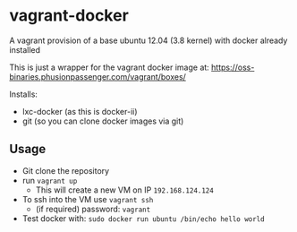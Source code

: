 vagrant-docker
==============

A vagrant provision of a base ubuntu 12.04 (3.8 kernel) with docker already installed

This is just a wrapper for the vagrant docker image at: https://oss-binaries.phusionpassenger.com/vagrant/boxes/

Installs:
* lxc-docker (as this is docker-ii)
* git (so you can clone docker images via git)

Usage
------

* Git clone the repository
* run ```vagrant up```
    * This will create a new VM on IP ```192.168.124.124```
* To ssh into the VM use ```vagrant ssh```
    * (if required) password: ```vagrant```
* Test docker with: ```sudo docker run ubuntu /bin/echo hello world```